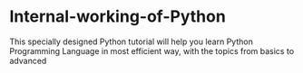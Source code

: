# Internal-working-of-Python
This specially designed Python tutorial will help you learn Python Programming Language in most efficient way, with the topics from basics to advanced
